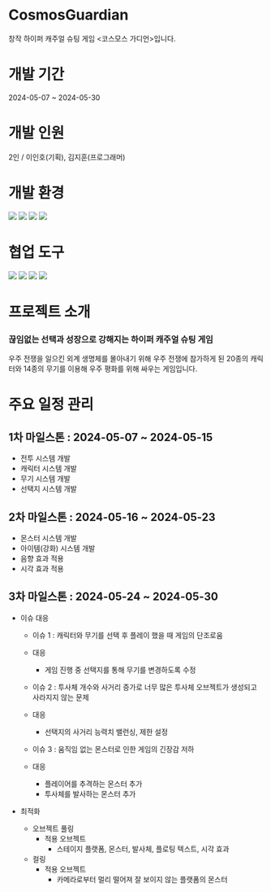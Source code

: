 # CosmosGuardian
창작 하이퍼 캐주얼 슈팅 게임 <코스모스 가디언>입니다.

# 개발 기간
2024-05-07 ~ 2024-05-30

# 개발 인원
2인 / 이인호(기획), 김지훈(프로그래머)

# 개발 환경
<img src="https://img.shields.io/badge/Microsoft_Excel-217346?logo=microsoft-excel&logoColor=white"> <img src="https://img.shields.io/badge/Github-000000?style=flat-square&logo=Github&logoColor=ffffff"> <img src="https://img.shields.io/badge/Visual Studio-777777?style=flat-square&logo=Visual Studio&logoColor=purple"> <img src="https://img.shields.io/badge/Unity-ffffff?style=flat-square&logo=Unity&logoColor=000000">

# 협업 도구
<img src="https://img.shields.io/badge/Microsoft_Word-2B509A?logo=microsoft-word&logoColor=white"> <img src="https://img.shields.io/badge/Google Drive-4285F4?logo=googledrive&logoColor=white"> <img src="https://img.shields.io/badge/Discord-7289DA?logo=discord&logoColor=white"> <img src="https://img.shields.io/badge/Notion-white?logo=notion&logoColor=black">

# 프로젝트 소개 
<h3>끊임없는 선택과 성장으로 강해지는 하이퍼 캐주얼 슈팅 게임</h3>

우주 전쟁을 일으킨 외계 생명체를 몰아내기 위해 우주 전쟁에 참가하게 된 20종의 캐릭터와 14종의 무기를 이용해 우주 평화를 위해 싸우는 게임입니다.

# 주요 일정 관리
## 1차 마일스톤  : 2024-05-07 ~ 2024-05-15
- 전투 시스템 개발
- 캐릭터 시스템 개발
- 무기 시스템 개발
- 선택지 시스템 개발

## 2차 마일스톤 : 2024-05-16 ~ 2024-05-23
- 몬스터 시스템 개발
- 아이템(강화) 시스템 개발
- 음향 효과 적용
- 시각 효과 적용

## 3차 마일스톤 : 2024-05-24 ~ 2024-05-30
- 이슈 대응
  - 이슈 1 : 캐릭터와 무기를 선택 후 플레이 했을 때 게임의 단조로움
  - 대응
    - 게임 진행 중 선택지를 통해 무기를 변경하도록 수정

  - 이슈 2 : 투사체 개수와 사거리 증가로 너무 많은 투사체 오브젝트가 생성되고 사라지지 않는 문제
  - 대응
    - 선택지의 사거리 능력치 밸런싱, 제한 설정

  - 이슈 3 : 움직임 없는 몬스터로 인한 게임의 긴장감 저하
  - 대응
    - 플레이어를 추격하는 몬스터 추가
    - 투사체를 발사하는 몬스터 추가

- 최적화
  - 오브젝트 풀링
    - 적용 오브젝트
      - 스테이지 플랫폼, 몬스터, 발사체, 플로팅 텍스트, 시각 효과
  - 컬링
    - 적용 오브젝트
      - 카메라로부터 멀리 떨어져 잘 보이지 않는 플랫폼의 몬스터
